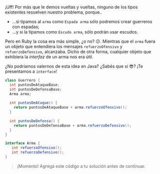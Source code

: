 ¡Uff! Por más que le demos vueltas y vueltas, ninguno de los tipos existentes resuelven nuestro problema, porque..

* ...si tipamos al `arma` como `Espada arma` sólo podremos crear guerreros con espadas;
* ...y si la tipamos como `Escudo arma`, sólo podrán usar escudos. 


Pero en Ruby la cosa era más simple, ¿o no? :confused:. Mientras que el `arma` fuera un objeto que entendiera los mensajes `refuerzoOfensivo` y `refuerzoDefensivo`, alcanzaba. Dicho de otra forma, cualquier objeto que exhibiera la _interfaz_ de un arma nos era útil.  

¿No podríamos valernos de esta idea en Java? ¿Sabés que sí :sunglasses:? ¡Te presentamos a `interface`!

```java
class Guerrero {
  int puntosDeAtaqueBase;
  int puntosDeDefensaBase;
  Arma arma;
  
  int puntosDeAtaque() {
    return puntosDeAtaqueBase + arma.refuerzoOfensivo();
  }
  
  int puntosDeDefensa() {
    return puntosDeDefensaBase + arma.refuerzoDefensivo();
  }
}

interface Arma {
   int refuerzoOfensivo();
   int refuerzoDefensivo();
}
```

> ¡Momento! Agregá este código a tu solución antes de continuar.  
> 

